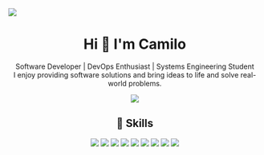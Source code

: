 <img src="https://res.cloudinary.com/dup7szo6y/image/upload/v1698420929/AppsImages/GitHubProfile/jalqnhckrvn4kpwvungq.png" with="100%"/>

<h1 align='center'>
    Hi 👋 I'm Camilo 
</h1>

<p align="center">
   Software Developer | DevOps Enthusiast | Systems Engineering Student </br> I enjoy providing software solutions and bring ideas to life and solve real-world problems.
</p>
<p align="center">
    <a href="http://camilosar.site" target="_blank">
        <img src="https://res.cloudinary.com/dup7szo6y/image/upload/v1698420929/AppsImages/GitHubProfile/ixsiy6y1joe5pqvnh9wo.png" with="10%"/>
    </a>
</p>
<h2 align='center'>
    🎯 Skills
</h2>

<p align= "center">
    <img src="https://img.shields.io/badge/TypeScript-007ACC?style=for-the-badge&logo=typescript&logoColor=white"/>
    <img src="https://img.shields.io/badge/Node%20js-339933?style=for-the-badge&logo=nodedotjs&logoColor=white"/>
    <img src="https://img.shields.io/badge/PostgreSQL-316192?style=for-the-badge&logo=postgresql&logoColor=white"/>
    <img src="https://img.shields.io/badge/Python-FFD43B?style=for-the-badge&logo=python&logoColor=blue"/>
    <img src="https://img.shields.io/badge/C%2B%2B-00599C?style=for-the-badge&logo=c%2B%2B&logoColor=white"/>
    <img src="https://img.shields.io/badge/GIT-E44C30?style=for-the-badge&logo=git&logoColor=white"/>
    <img src="https://img.shields.io/badge/Amazon%20Web%20Services-232F3E?logo=amazonwebservices&logoColor=fff&style=for-the-badge"/>
    <img src="https://img.shields.io/badge/Docker-2CA5E0?style=for-the-badge&logo=docker&logoColor=white"/>
    <img src="https://img.shields.io/badge/Linux-FCC624?style=for-the-badge&logo=linux&logoColor=black"/>
    
</p>
